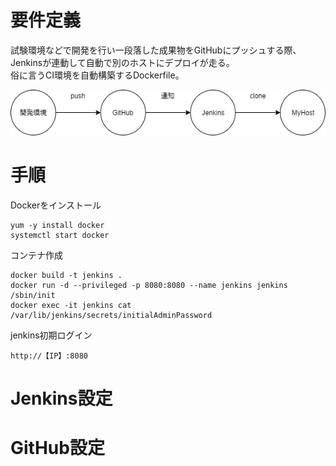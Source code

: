 # 要件定義
試験環境などで開発を行い一段落した成果物をGitHubにプッシュする際、Jenkinsが連動して自動で別のホストにデプロイが走る。  
俗に言うCI環境を自動構築するDockerfile。  

![イメージ図](https://github.com/bigmonstershift/Jenkins_Docker/blob/master/ScreenShots/flow.png)

# 手順
Dockerをインストール
```
yum -y install docker
systemctl start docker
```
コンテナ作成
```
docker build -t jenkins .
docker run -d --privileged -p 8080:8080 --name jenkins jenkins /sbin/init
docker exec -it jenkins cat /var/lib/jenkins/secrets/initialAdminPassword
```
jenkins初期ログイン
```
http://【IP】:8080
```

# Jenkins設定

# GitHub設定

